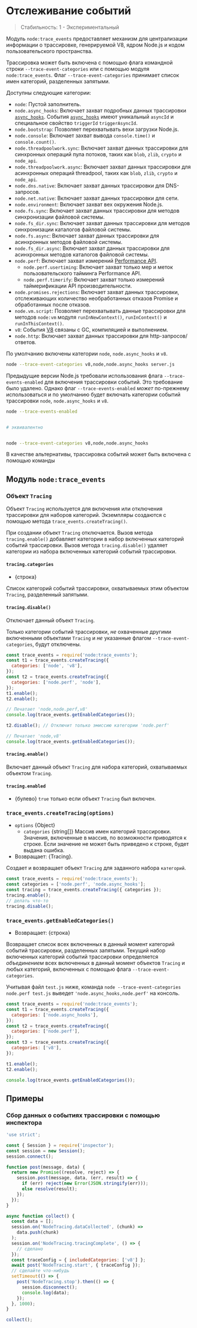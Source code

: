 # Отслеживание событий

> Стабильность: 1 - Экспериментальный

Модуль `node:trace_events` предоставляет механизм для централизации информации о трассировке, генерируемой V8, ядром Node.js и кодом пользовательского пространства.

Трассировка может быть включена с помощью флага командной строки `--trace-event-categories` или с помощью модуля `node:trace_events`. Флаг `--trace-event-categories` принимает список имен категорий, разделенных запятыми.

Доступны следующие категории:

- `node`: Пустой заполнитель.
- `node.async_hooks`: Включает захват подробных данных трассировки [`async_hooks`](async_hooks.md). События [`async_hooks`](async_hooks.md) имеют уникальный `asyncId` и специальное свойство `triggerId` `triggerAsyncId`.
- `node.bootstrap`: Позволяет перехватывать вехи загрузки Node.js.
- `node.console`: Включает захват вывода `console.time()` и `console.count()`.
- `node.threadpoolwork.sync`: Включает захват данных трассировки для синхронных операций пула потоков, таких как `blob`, `zlib`, `crypto` и `node_api`.
- `node.threadpoolwork.async`: Включает захват данных трассировки для асинхронных операций threadpool, таких как `blob`, `zlib`, `crypto` и `node_api`.
- `node.dns.native`: Включает захват данных трассировки для DNS-запросов.
- `node.net.native`: Включает захват данных трассировки для сети.
- `node.environment`: Включает захват вех окружения Node.js.
- `node.fs.sync`: Включает захват данных трассировки для методов синхронизации файловой системы.
- `node.fs_dir.sync`: Включает захват данных трассировки для методов синхронизации каталогов файловой системы.
- `node.fs.async`: Включает захват данных трассировки для асинхронных методов файловой системы.
- `node.fs_dir.async`: Включает захват данных трассировки для асинхронных методов каталогов файловой системы.
- `node.perf`: Включает захват измерений [Performance API](perf_hooks.md).
  - `node.perf.usertiming`: Включает захват только мер и меток пользовательского тайминга Performance API.
  - `node.perf.timerify`: Включает захват только измерений таймерификации API производительности.
- `node.promises.rejections`: Включает захват данных трассировки, отслеживающих количество необработанных отказов Promise и обработанных после отказов.
- `node.vm.script`: Позволяет перехватывать данные трассировки для методов `node:vm` модуля `runInNewContext()`, `runInContext()` и `runInThisContext()`.
- `v8`: События [V8](v8.md) связаны с GC, компиляцией и выполнением.
- `node.http`: Включает захват данных трассировки для http-запросов/ответов.

По умолчанию включены категории `node`, `node.async_hooks` и `v8`.

```bash
node --trace-event-categories v8,node,node.async_hooks server.js
```

Предыдущие версии Node.js требовали использования флага `--trace-events-enabled` для включения трассировки событий. Это требование было удалено. Однако флаг `--trace-events-enabled` _может_ по-прежнему использоваться и по умолчанию будет включать категории событий трассировки `node`, `node.async_hooks` и `v8`.

```bash
node --trace-events-enabled


# эквивалентно


node --trace-event-categories v8,node,node.async_hooks
```

В качестве альтернативы, трассировка событий может быть включена с помощью команды

## Модуль `node:trace_events`

### Объект `Tracing`

Объект `Tracing` используется для включения или отключения трассировки для наборов категорий. Экземпляры создаются с помощью метода `trace_events.createTracing()`.

При создании объект `Tracing` отключается. Вызов метода `tracing.enable()` добавляет категории в набор включенных категорий событий трассировки. Вызов метода `tracing.disable()` удаляет категории из набора включенных категорий событий трассировки.

#### `tracing.categories`

- {строка}

Список категорий событий трассировки, охватываемых этим объектом `Tracing`, разделенный запятыми.

#### `tracing.disable()`

Отключает данный объект `Tracing`.

Только категории событий трассировки, _не_ охваченные другими включенными объектами `Tracing` и _не_ указанные флагом `--trace-event-categories`, будут отключены.

```js
const trace_events = require('node:trace_events');
const t1 = trace_events.createTracing({
  categories: ['node', 'v8'],
});
const t2 = trace_events.createTracing({
  categories: ['node.perf', 'node'],
});
t1.enable();
t2.enable();

// Печатает 'node,node.perf,v8'
console.log(trace_events.getEnabledCategories());

t2.disable(); // Отключит только эмиссию категории 'node.perf'

// Печатает 'node,v8'
console.log(trace_events.getEnabledCategories());
```

#### `tracing.enable()`

Включает данный объект `Tracing` для набора категорий, охватываемых объектом `Tracing`.

#### `tracing.enabled`

- {булево} `true` только если объект `Tracing` был включен.

### `trace_events.createTracing(options)`

- `options` {Object}
  - `categories` {string\[\]} Массив имен категорий трассировки. Значения, включенные в массив, по возможности приводятся к строке. Если значение не может быть приведено к строке, будет выдана ошибка.
- Возвращает: {Tracing}.

Создает и возвращает объект `Tracing` для заданного набора `категорий`.

```js
const trace_events = require('node:trace_events');
const categories = ['node.perf', 'node.async_hooks'];
const tracing = trace_events.createTracing({ categories });
tracing.enable();
// делать что-то
tracing.disable();
```

### `trace_events.getEnabledCategories()`

- Возвращает: {строка}

Возвращает список всех включенных в данный момент категорий событий трассировки, разделенных запятыми. Текущий набор включенных категорий событий трассировки определяется _объединением_ всех включенных в данный момент объектов `Tracing` и любых категорий, включенных с помощью флага `--trace-event-categories`.

Учитывая файл `test.js` ниже, команда `node --trace-event-categories node.perf test.js` выведет `'node.async_hooks,node.perf'` на консоль.

```js
const trace_events = require('node:trace_events');
const t1 = trace_events.createTracing({
  categories: ['node.async_hooks'],
});
const t2 = trace_events.createTracing({
  categories: ['node.perf'],
});
const t3 = trace_events.createTracing({
  categories: ['v8'],
});

t1.enable();
t2.enable();

console.log(trace_events.getEnabledCategories());
```

## Примеры

### Сбор данных о событиях трассировки с помощью инспектора

```js
'use strict';

const { Session } = require('inspector');
const session = new Session();
session.connect();

function post(message, data) {
  return new Promise((resolve, reject) => {
    session.post(message, data, (err, result) => {
      if (err) reject(new Error(JSON.stringify(err)));
      else resolve(result);
    });
  });
}

async function collect() {
  const data = [];
  session.on('NodeTracing.dataCollected', (chunk) =>
    data.push(chunk)
  );
  session.on('NodeTracing.tracingComplete', () => {
    // сделано
  });
  const traceConfig = { includedCategories: ['v8'] };
  await post('NodeTracing.start', { traceConfig });
  // сделайте что-нибудь
  setTimeout(() => {
    post('NodeTracing.stop').then(() => {
      session.disconnect();
      console.log(data);
    });
  }, 1000);
}

collect();
```
